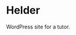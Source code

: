 <!--
  id: 2623
  slug: helder
  type: fortpolio
  categories: JavaScript, front end, HTML/CSS, graphic design, mobile
  tags: JavaScript, Wordpress, Less, interaction design, concept
  clients: Helder
  collaboration: 
  prizes: 
  thumbnail: Helder.jpg
  image: Helder.jpg
  images: Helder.jpg
  inCv: false
  inPortfolio: false
  dateFrom: 2014-08-01
  dateTo: 2014-08-30
-->

# Helder

<p>WordPress site for a tutor.</p>